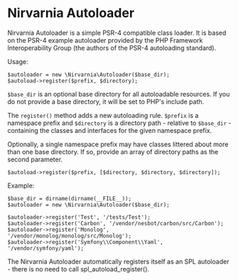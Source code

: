 # Nirvarnia Autoloader

Nirvarnia Autoloader is a simple PSR-4 compatible class loader. It is based on the PSR-4 example autoloader provided by the PHP Framework Interoperability Group (the authors of the PSR-4 autoloading standard).

Usage:

	$autoloader = new \Nirvarnia\Autoloader($base_dir);
    $autoload->register($prefix, $directory);

`$base_dir` is an optional base directory for all autoloadable resources. If you do not provide a base directory, it will be set to PHP's include path.

The `register()` method adds a new autoloading rule. `$prefix` is a namespace prefix and `$directory` is a directory path - relative to `$base_dir` - containing the classes and interfaces for the given namespace prefix.

Optionally, a single namespace prefix may have classes littered about more than one base directory. If so, provide an array of directory paths as the second parameter.

    $autoload->register($prefix, [$directory, $directory, $directory]);

Example:

	$base_dir = dirname(dirname(__FILE__));
    $autoloader = new \Nirvarnia\Autoloader($base_dir);

	$autoloader->register('Test', '/tests/Test');
    $autoloader->register('Carbon', '/vendor/nesbot/carbon/src/Carbon');
	$autoloader->register('Monolog', '/vendor/monolog/monolog/src/Monolog');
	$autoloader->register('Symfony\\Component\\Yaml', '/vendor/symfony/yaml');

The Nirvarnia Autoloader automatically registers itself as an SPL autoloader - there is no need to call spl_autoload_register().
